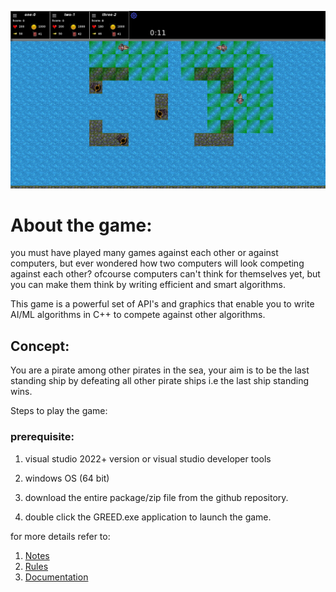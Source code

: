 ![Game view](https://github.com/PHANTOM9009/GREED/blob/master/map_1%20attributes/image.png)

# About the game:

you must have played many games against each other or against computers, but ever wondered how two computers will
look competing against each other? ofcourse computers can't think for themselves yet, but you can make them think
by writing efficient and smart algorithms.

This game is a powerful set of API's and graphics that enable you to write AI/ML algorithms in C++ to compete 
against other algorithms.

## Concept:

You are a pirate among other pirates in the sea, your aim is to be the last standing ship by defeating all other
pirate ships i.e the last ship standing wins.

Steps to play the game:

### prerequisite:
  1. visual studio 2022+ version or visual studio developer tools
  2. windows OS (64 bit)	

1. download the entire package/zip file from the github repository.
2. double click the  GREED.exe application to launch the game.

for more details refer to:
1. [Notes](Notes.md)
2. [Rules](Rules.md)
3. [Documentation](Documentation.md)





